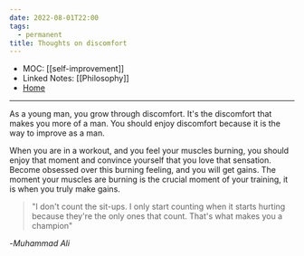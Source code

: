 ```yaml
---
date: 2022-08-01T22:00
tags:
  - permanent
title: Thoughts on discomfort
---
```

- MOC: [[self-improvement]]
- Linked Notes: [[Philosophy]]
- [Home](https://misudashi.ga/)
----------
As a young man, you grow through discomfort. It's the discomfort that makes you more of a man. You should enjoy discomfort because it is the way to improve as a man. 

When you are in a workout, and you feel your muscles burning, you should enjoy that moment and convince yourself that you love that sensation. Become obsessed over this burning feeling, and you will get gains. The moment your muscles are burning is the crucial moment of your training, it is when you truly make gains.

> "I don't count the sit-ups. I only start counting when it starts hurting because they're the only ones that count. That's what makes you a champion"

-*Muhammad Ali*